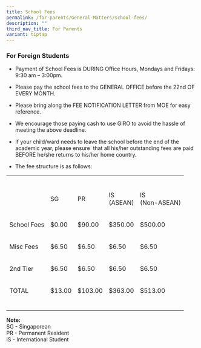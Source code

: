 ```yaml
---
title: School Fees
permalink: /for-parents/General-Matters/school-fees/
description: ""
third_nav_title: For Parents
variant: tiptap
---
```

<h3>For Foreign Students</h3>
<ul data-tight="true" class="tight">
<li>
<p>Payment of School Fees is DURING Office Hours, Mondays and Fridays: 9:30
am – 3:00pm.</p>
</li>
<li>
<p>Please pay the school fees to the GENERAL OFFICE before the 22nd OF EVERY
MONTH.</p>
</li>
<li>
<p>Please bring along the FEE NOTIFICATION LETTER from MOE for easy reference.</p>
</li>
<li>
<p>We encourage those paying cash to use GIRO to avoid the hassle of meeting
the above deadline.</p>
</li>
<li>
<p>If your child/ward needs to leave the school before the end of the academic
year, please ensure &nbsp;that all his/her outstanding fees are paid BEFORE
he/she returns to his/her home country.</p>
</li>
<li>
<p>The fee structure is as follows:</p>
</li>
</ul>
<table style="minWidth: 125px">
<colgroup>
<col>
<col>
<col>
<col>
<col>
</colgroup>
<tbody>
<tr>
<td rowspan="1" colspan="1">
<p></p>
</td>
<td rowspan="1" colspan="1">
<p></p>
</td>
<td rowspan="1" colspan="1">
<p></p>
</td>
<td rowspan="1" colspan="1">
<p></p>
</td>
<td rowspan="1" colspan="1">
<p></p>
</td>
</tr>
<tr>
<td rowspan="1" colspan="1">
<p></p>
</td>
<td rowspan="1" colspan="1">
<p>SG</p>
</td>
<td rowspan="1" colspan="1">
<p>PR</p>
</td>
<td rowspan="1" colspan="1">
<p>IS
<br>(ASEAN)</p>
</td>
<td rowspan="1" colspan="1">
<p>IS
<br>(Non-ASEAN)</p>
</td>
</tr>
<tr>
<td rowspan="1" colspan="1">
<p>School Fees</p>
</td>
<td rowspan="1" colspan="1">
<p>$0.00</p>
</td>
<td rowspan="1" colspan="1">
<p>$90.00</p>
</td>
<td rowspan="1" colspan="1">
<p>$350.00</p>
</td>
<td rowspan="1" colspan="1">
<p>$500.00</p>
</td>
</tr>
<tr>
<td rowspan="1" colspan="1">
<p>Misc Fees</p>
</td>
<td rowspan="1" colspan="1">
<p>$6.50</p>
</td>
<td rowspan="1" colspan="1">
<p>$6.50</p>
</td>
<td rowspan="1" colspan="1">
<p>$6.50</p>
</td>
<td rowspan="1" colspan="1">
<p>$6.50</p>
</td>
</tr>
<tr>
<td rowspan="1" colspan="1">
<p>2nd Tier</p>
</td>
<td rowspan="1" colspan="1">
<p>$6.50</p>
</td>
<td rowspan="1" colspan="1">
<p>$6.50</p>
</td>
<td rowspan="1" colspan="1">
<p>$6.50</p>
</td>
<td rowspan="1" colspan="1">
<p>$6.50</p>
</td>
</tr>
<tr>
<td rowspan="1" colspan="1">
<p>TOTAL</p>
</td>
<td rowspan="1" colspan="1">
<p>$13.00</p>
</td>
<td rowspan="1" colspan="1">
<p>$103.00</p>
</td>
<td rowspan="1" colspan="1">
<p>$363.00</p>
</td>
<td rowspan="1" colspan="1">
<p>$513.00</p>
</td>
</tr>
<tr>
<td rowspan="1" colspan="1">
<p></p>
</td>
<td rowspan="1" colspan="1">
<p></p>
</td>
<td rowspan="1" colspan="1">
<p></p>
</td>
<td rowspan="1" colspan="1">
<p></p>
</td>
<td rowspan="1" colspan="1">
<p></p>
</td>
</tr>
</tbody>
</table>
<p><strong>Note:</strong> 
<br>SG - Singaporean
<br>PR - Permanent Resident
<br>IS - International Student</p>
<p></p>